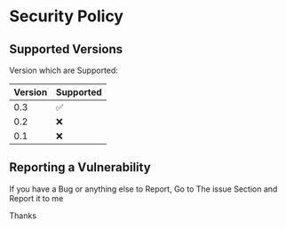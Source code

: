 # Security Policy

## Supported Versions

Version which are Supported:

| Version | Supported          |
| ------- | ------------------ |
| 0.3     | :white_check_mark: |
| 0.2     | :x:                |
| 0.1     | :x:                |

## Reporting a Vulnerability

If you have a Bug or anything else to Report, Go to The issue Section
and Report it to me

Thanks
